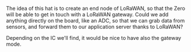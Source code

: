 The idea of this hat is to create an end node of LoRaWAN, so that the Zero will be able to get in touch with a LoRaWAN gateway. Could we add anything directly on the board, like an ADC, so that we can grab data from sensors, and forward them to our application server thanks to LoRaWAN?

Depending on the IC we'll find, it would be nice to have also the gateway mode.

